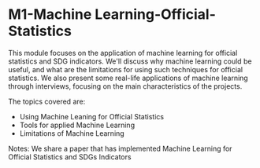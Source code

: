 # M1-Machine Learning-Official-Statistics

This module focuses on the application of machine learning for official statistics and SDG indicators.  We'll discuss why machine learning could be useful, and what are the limitations for using such techniques for official statistics. We also present some real-life applications of machine learning through interviews, focusing on the main characteristics of the projects.

The topics covered are: 
- Using Machine Leaning for Official Statistics
- Tools for applied Machine Learning
- Limitations of Machine Learning

Notes: We share a paper that has implemented Machine Learning for Official Statistics and SDGs Indicators